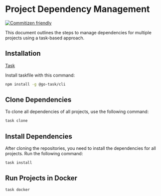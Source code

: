 # Project Dependency Management

[![Commitizen friendly](https://img.shields.io/badge/commitizen-friendly-brightgreen.svg)](http://commitizen.github.io/cz-cli/)

This document outlines the steps to manage dependencies for multiple projects using a task-based approach.


## Installation

[Task](https://taskfile.dev/installation/)

Install taskfile with this command:
```bash
npm install -g @go-task/cli
```

## Clone Dependencies

To clone all dependencies of all projects, use the following command:

```bash
task clone
```

## Install Dependencies
After cloning the repositories, you need to install the dependencies for all projects. Run the following command:

```bash
task install
```

## Run Projects in Docker
```bash
task docker
```

